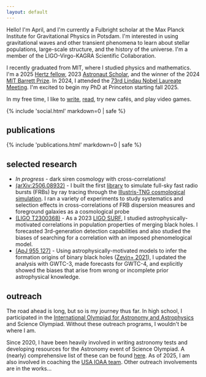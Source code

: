 ```yaml
---
layout: default
---
```

<div class="about">
Hello! I'm April, and I'm currently a Fulbright scholar at the Max Planck Institute for Gravitational Physics in Potsdam. I'm interested in using gravitational waves and other transient phenomena to learn about stellar populations, large-scale structure, and the history of the universe. I'm a member of the LIGO-Virgo-KAGRA Scientific Collaboration. 

I recently graduated from MIT, where I studied physics and mathematics. I'm a 2025 [Hertz fellow](https://www.hertzfoundation.org/person/april-qiu-cheng/), 2023 [Astronaut Scholar](https://astronautscholarship.org/scholars.html), and the winner of the 2024 [MIT Barrett Prize](https://physics.mit.edu/academic-programs/student-awards/#:~:text=The%20Barrett%20Prize). In 2024, I attended the [73rd Lindau Nobel Laureate Meeting](https://mediatheque.lindau-nobel.org/meetings/2024). I'm excited to begin my PhD at Princeton starting fall 2025.

In my free time, I like to [write](https://aqcheng.substack.com), [read](https://www.goodreads.com/user/show/174364104-april-cheng), try new cafés, and play video games.
</div>

<!-- social icons -->
{% include 'social.html' markdown=0 | safe %}

## publications <div id="publications">
{% include 'publications.html' markdown=0 | safe %}
</div>

## selected research <div id="research">
* *In progress* - dark siren cosmology with cross-correlations! 
* [(arXiv:2506.08932)](https://arxiv.org/abs/2506.08932) - I built the first [library](https://github.com/aqcheng/illustris_frb) to simulate full-sky fast radio bursts (FRBs) by ray tracing through the [Illustris-TNG cosmological simulation](https://tng-project.org/). I ran a variety of experiments to study systematics and selection effects in cross-correlations of FRB dispersion measures and foreground galaxies as a cosmological probe
* [(LIGO T2300368)](https://dcc.ligo.org/LIGO-T2300368/public) - As a 2023 [LIGO SURF](https://labcit.ligo.caltech.edu/LIGO_web/students/SURF/), I studied astrophysically-motivated correlations in population properties of merging black holes. I forecasted 3rd-generation detection capabilities and also studied the biases of searching for a correlation with an imposed phenomelogical model.
* [(ApJ 955 127)](https://iopscience.iop.org/article/10.3847/1538-4357/aced98) - Using astrophysically-motivated models to infer the formation origins of binary black holes ([Zevin+ 2021](https://iopscience.iop.org/article/10.3847/1538-4357/abe40e)), I updated the analysis with GWTC-3, made forecasts for GWTC-4, and explicitly showed the biases that arise from wrong or incomplete prior astrophysical knowledge.
</div>
<!-- Idea - make these a toggle dropdown -->

## outreach <div id="outreach">

The road ahead is long, but so is my journey thus far. In high school, I participated in the [International Olympiad for Astronomy and Astrophysics](https://usaaao.org/about/history/) and Science Olympiad. Without these outreach programs, I wouldn't be where I am. 

Since 2020, I have been heavily involved in writing astronomy tests and developing resources for the Astronomy event of Science Olympiad. A (nearly) comprehensive list of these can be found [here](/scioly/). As of 2025, I am also involved in coaching the [USA IOAA team](https://usaaao.org/). Other outreach involvements are in the works...

</div>